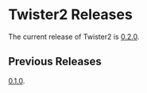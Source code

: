 # Twister2 Releases

The current release of Twister2 is [0.2.0](twister2_release_0_2_0.md).

## Previous Releases

[0.1.0](twister2_release_0_1_0.md).



